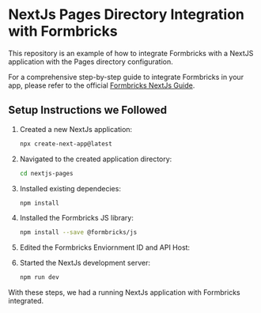 # NextJs Pages Directory Integration with Formbricks

This repository is an example of how to integrate Formbricks with a NextJS application with the Pages directory configuration.

For a comprehensive step-by-step guide to integrate Formbricks in your app, please refer to the official [Formbricks NextJs Guide](https://formbricks.com/docs/getting-started/framework-guides#next-js).

## Setup Instructions we Followed

1. Created a new NextJs application:

   ```sh
   npx create-next-app@latest
   ```

2. Navigated to the created application directory:

   ```sh
   cd nextjs-pages
   ```

3. Installed existing dependecies:

   ```sh
   npm install
   ```

4. Installed the Formbricks JS library:

   ```sh
   npm install --save @formbricks/js
   ```

5. Edited the Formbricks Enviornment ID and API Host:

6. Started the NextJs development server:

   ```sh
   npm run dev
   ```

With these steps, we had a running NextJs application with Formbricks integrated.
